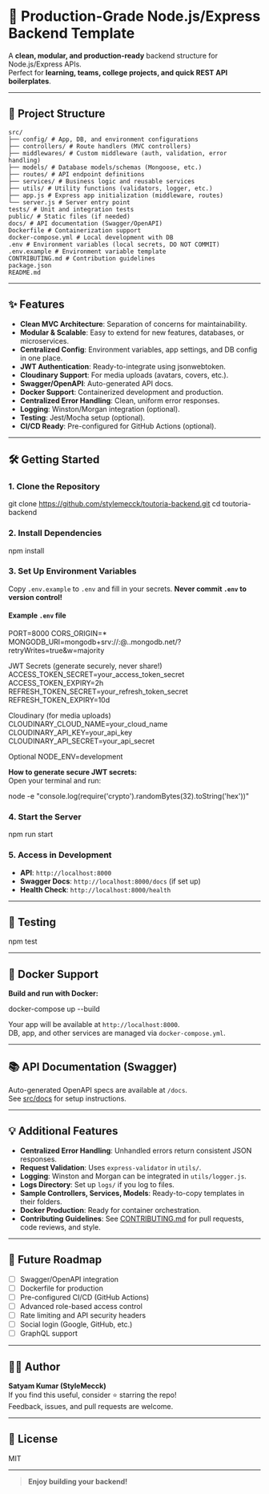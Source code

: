 # 🚀 Production-Grade Node.js/Express Backend Template

A **clean, modular, and production-ready** backend structure for Node.js/Express APIs.  
Perfect for **learning, teams, college projects, and quick REST API boilerplates**.

---

## 📁 Project Structure
```
src/
├── config/ # App, DB, and environment configurations
├── controllers/ # Route handlers (MVC controllers)
├── middlewares/ # Custom middleware (auth, validation, error handling)
├── models/ # Database models/schemas (Mongoose, etc.)
├── routes/ # API endpoint definitions
├── services/ # Business logic and reusable services
├── utils/ # Utility functions (validators, logger, etc.)
├── app.js # Express app initialization (middleware, routes)
└── server.js # Server entry point
tests/ # Unit and integration tests
public/ # Static files (if needed)
docs/ # API documentation (Swagger/OpenAPI)
Dockerfile # Containerization support
docker-compose.yml # Local development with DB
.env # Environment variables (local secrets, DO NOT COMMIT)
.env.example # Environment variable template
CONTRIBUTING.md # Contribution guidelines
package.json
README.md
```

---

## ✨ Features

- **Clean MVC Architecture**: Separation of concerns for maintainability.
- **Modular & Scalable**: Easy to extend for new features, databases, or microservices.
- **Centralized Config**: Environment variables, app settings, and DB config in one place.
- **JWT Authentication**: Ready-to-integrate using jsonwebtoken.
- **Cloudinary Support**: For media uploads (avatars, covers, etc.).
- **Swagger/OpenAPI**: Auto-generated API docs.
- **Docker Support**: Containerized development and production.
- **Centralized Error Handling**: Clean, uniform error responses.
- **Logging**: Winston/Morgan integration (optional).
- **Testing**: Jest/Mocha setup (optional).
- **CI/CD Ready**: Pre-configured for GitHub Actions (optional).

---

## 🛠️ Getting Started

### 1. Clone the Repository

git clone https://github.com/stylemecck/toutoria-backend.git
cd toutoria-backend


### 2. Install Dependencies

npm install


### 3. Set Up Environment Variables

Copy `.env.example` to `.env` and fill in your secrets. **Never commit `.env` to version control!**

#### Example `.env` file

PORT=8000
CORS_ORIGIN=*
MONGODB_URI=mongodb+srv://<username>:<password>@<cluster>.<host>.mongodb.net/<db>?retryWrites=true&w=majority

JWT Secrets (generate securely, never share!)
ACCESS_TOKEN_SECRET=your_access_token_secret
ACCESS_TOKEN_EXPIRY=2h
REFRESH_TOKEN_SECRET=your_refresh_token_secret
REFRESH_TOKEN_EXPIRY=10d

Cloudinary (for media uploads)
CLOUDINARY_CLOUD_NAME=your_cloud_name
CLOUDINARY_API_KEY=your_api_key
CLOUDINARY_API_SECRET=your_api_secret

Optional
NODE_ENV=development


**How to generate secure JWT secrets:**  
Open your terminal and run:  

node -e "console.log(require('crypto').randomBytes(32).toString('hex'))"


### 4. Start the Server

npm run start


### 5. Access in Development

- **API**: `http://localhost:8000`
- **Swagger Docs**: `http://localhost:8000/docs` (if set up)
- **Health Check**: `http://localhost:8000/health`

---

## 🧪 Testing

npm test


---

## 🐳 Docker Support

**Build and run with Docker:**

docker-compose up --build


Your app will be available at `http://localhost:8000`.  
DB, app, and other services are managed via `docker-compose.yml`.

---

## 📚 API Documentation (Swagger)

Auto-generated OpenAPI specs are available at `/docs`.  
See [src/docs](src/docs) for setup instructions.

---

## 💡 Additional Features

- **Centralized Error Handling**: Unhandled errors return consistent JSON responses.
- **Request Validation**: Uses `express-validator` in `utils/`.
- **Logging**: Winston and Morgan can be integrated in `utils/logger.js`.
- **Logs Directory**: Set up `logs/` if you log to files.
- **Sample Controllers, Services, Models**: Ready-to-copy templates in their folders.
- **Docker Production**: Ready for container orchestration.
- **Contributing Guidelines**: See [CONTRIBUTING.md](CONTRIBUTING.md) for pull requests, code reviews, and style.

---

## 🚧 Future Roadmap

- [ ] Swagger/OpenAPI integration
- [ ] Dockerfile for production
- [ ] Pre-configured CI/CD (GitHub Actions)
- [ ] Advanced role-based access control
- [ ] Rate limiting and API security headers
- [ ] Social login (Google, GitHub, etc.)
- [ ] GraphQL support

---

## 👨‍💻 Author

**Satyam Kumar (StyleMecck)**  
If you find this useful, consider ⭐ starring the repo!  
Feedback, issues, and pull requests are welcome.

---

## 📜 License

MIT

---

> **Enjoy building your backend!**
